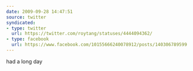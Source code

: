 ```yaml
---
date: 2009-09-28 14:47:51
source: twitter
syndicated:
- type: twitter
  url: https://twitter.com/roytang/statuses/4444094362/
- type: facebook
  url: https://www.facebook.com/10155666240078912/posts/140306789599
---
```


had a long day
